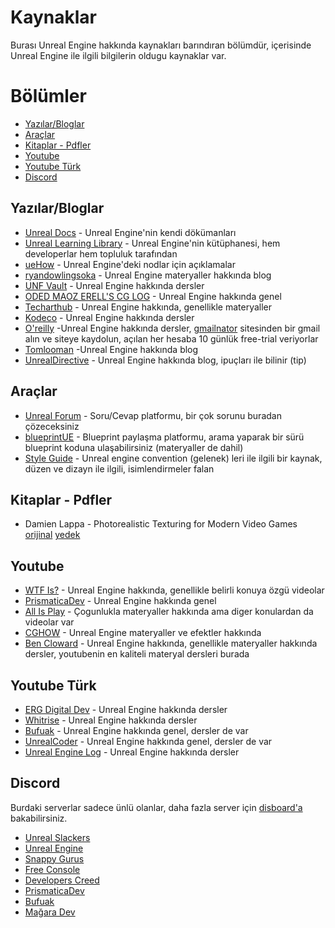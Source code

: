 # Kaynaklar
Burası Unreal Engine hakkında kaynakları barındıran bölümdür, içerisinde Unreal Engine ile ilgili bilgilerin oldugu kaynaklar var.


# Bölümler

* [Yazılar/Bloglar](#yazılarbloglar)
* [Araçlar](#araçlar)
* [Kitaplar - Pdfler](#kitaplar---pdfler)
* [Youtube](#youtube)
* [Youtube Türk](#youtube-türk)
* [Discord](#discord)


## Yazılar/Bloglar
* [Unreal Docs](https://docs.unrealengine.com/5.1/en-US/unreal-engine-materials/) - Unreal Engine'nin kendi dökümanları
* [Unreal Learning Library](https://dev.epicgames.com/community/learning?application=unreal_engine) - Unreal Engine'nin kütüphanesi, hem developerlar hem topluluk tarafından
* [ueHow](https://uehow.web.fc2.com/Contents/Eng/Home/Root/Cone/Home.html) - Unreal Engine'deki nodlar için açıklamalar
* [ryandowlingsoka](https://ryandowlingsoka.com/unreal/) - Unreal Engine materyaller hakkında blog
* [UNF Vault](https://unf-vault.teachable.com/courses) - Unreal Engine hakkında dersler
* [ODED MAOZ ERELL'S CG LOG](https://odederell3d.blog/category/unreal-engine/) - Unreal Engine hakkında genel
* [Techarthub](https://www.techarthub.com/) - Unreal Engine hakkında, genellikle materyaller
* [Kodeco](https://www.kodeco.com/library?q=unreal+engine) - Unreal Engine hakkında dersler
* [O'reilly](https://www.oreilly.com/start-trial/)  -Unreal Engine hakkında dersler, [gmailnator](https://www.emailnator.com/) sitesinden bir gmail alın ve siteye kaydolun, açılan her hesaba 10 günlük free-trial veriyorlar
* [Tomlooman](https://www.tomlooman.com/tag/ue4/) -Unreal Engine hakkında blog
* [UnrealDirective](https://www.unrealdirective.com/) - Unreal Engine hakkında blog, ipuçları ile bilinir (tip)

## Araçlar
* [Unreal Forum](https://forums.unrealengine.com/search) - Soru/Cevap platformu, bir çok sorunu buradan çözeceksiniz
* [blueprintUE](https://blueprintue.com/) - Blueprint paylaşma platformu, arama yaparak bir sürü blueprint koduna ulaşabilirsiniz (materyaller de dahil)
* [Style Guide](https://github.com/Allar/ue5-style-guide) - Unreal engine convention (gelenek) leri ile ilgili bir kaynak, düzen ve dizayn ile ilgili, isimlendirmeler falan

## Kitaplar - Pdfler
* Damien Lappa - Photorealistic Texturing for Modern Video Games [orijinal](https://www.theseus.fi/bitstream/handle/10024/136545/Lappa_Damien.pdf) [yedek](https://files.catbox.moe/wdvfvj.pdf)

## Youtube
* [WTF Is?](https://www.youtube.com/playlist?list=PLSlkDq2rO1t6qLf-lAiu8BszWL-7ePvco) - Unreal Engine hakkında, genellikle belirli konuya özgü videolar
* [PrismaticaDev](https://www.youtube.com/@PrismaticaDev/videos) - Unreal Engine hakkında genel
* [All Is Play](https://www.youtube.com/@AllIsPlay/videos) - Çogunlukla materyaller hakkında ama diger konulardan da videolar var
* [CGHOW](https://www.youtube.com/@cghow/videos) - Unreal Engine materyaller ve efektler hakkında
* [Ben Cloward](https://www.youtube.com/@BenCloward/playlists) - Unreal Engine hakkında, genellikle materyaller hakkında dersler, youtubenin en kaliteli materyal dersleri burada

## Youtube Türk
* [ERG Digital Dev](https://www.youtube.com/@ERGDD/videos) - Unreal Engine hakkında dersler
* [Whitrise](https://www.youtube.com/@Whitrise/videos) - Unreal Engine hakkında dersler
* [Bufuak](https://www.youtube.com/@bufuak/videos) - Unreal Engine hakkında genel, dersler de var
* [UnrealCoder](https://www.youtube.com/@unrealcoder6184/videos) - Unreal Engine hakkında genel, dersler de var
* [Unreal Engine Log](https://www.youtube.com/@unrealenginelog/videos) - Unreal Engine hakkında dersler

## Discord
Burdaki serverlar sadece ünlü olanlar, daha fazla server için [disboard'a](https://disboard.org/) bakabilirsiniz. 
* [Unreal Slackers](https://discord.gg/unreal-slackers)
* [Unreal Engine](https://discord.gg/RhsxUpSs4b)
* [Snappy Gurus](https://discord.gg/yaupCRVEDE)
* [Free Console](https://discord.gg/ue5)
* [Developers Creed](https://disboard.org/server/735642528727957516)
* [PrismaticaDev](https://discord.gg/prismaticadevlearninghub)
* [Bufuak](https://discord.gg/fRR8kQysSA)
* [Mağara Dev](https://discord.gg/H46KrVT2m9)
